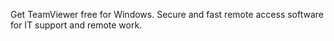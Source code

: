 Get TeamViewer free for Windows. Secure and fast remote access software for IT support and remote work.
